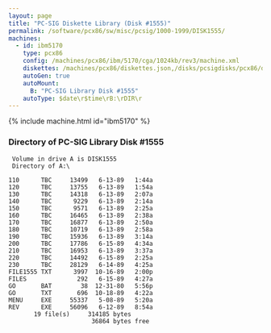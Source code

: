 ```yaml
---
layout: page
title: "PC-SIG Diskette Library (Disk #1555)"
permalink: /software/pcx86/sw/misc/pcsig/1000-1999/DISK1555/
machines:
  - id: ibm5170
    type: pcx86
    config: /machines/pcx86/ibm/5170/cga/1024kb/rev3/machine.xml
    diskettes: /machines/pcx86/diskettes.json,/disks/pcsigdisks/pcx86/diskettes.json
    autoGen: true
    autoMount:
      B: "PC-SIG Library Disk #1555"
    autoType: $date\r$time\rB:\rDIR\r
---
```


{% include machine.html id="ibm5170" %}

### Directory of PC-SIG Library Disk #1555

     Volume in drive A is DISK1555
     Directory of A:\

    110      TBC     13499   6-13-89   1:44a
    120      TBC     13755   6-13-89   1:54a
    130      TBC     14318   6-13-89   2:07a
    140      TBC      9229   6-13-89   2:14a
    150      TBC      9571   6-13-89   2:25a
    160      TBC     16465   6-13-89   2:38a
    170      TBC     16877   6-13-89   2:50a
    180      TBC     10719   6-13-89   2:58a
    190      TBC     15936   6-13-89   3:14a
    200      TBC     17786   6-15-89   4:34a
    210      TBC     16953   6-13-89   3:37a
    220      TBC     14492   6-15-89   2:25a
    230      TBC     28129   6-14-89   4:25a
    FILE1555 TXT      3997  10-16-89   2:00p
    FILES              292   6-15-89   4:27a
    GO       BAT        38  12-31-80   5:56p
    GO       TXT       696  10-18-89   4:22a
    MENU     EXE     55337   5-08-89   5:20a
    REV      EXE     56096   6-12-89   8:54a
           19 file(s)     314185 bytes
                           36864 bytes free
